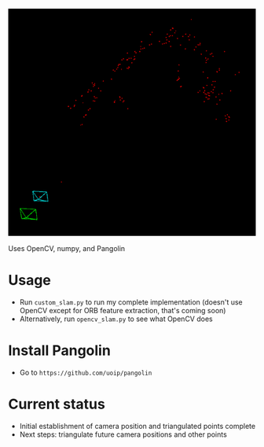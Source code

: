 ![Image showing two cameras and triangulated points](slam.png)

Uses OpenCV, numpy, and Pangolin

Usage
=======
- Run `custom_slam.py` to run my complete implementation (doesn't use OpenCV except for ORB feature extraction, that's coming soon)
- Alternatively, run `opencv_slam.py` to see what OpenCV does

Install Pangolin
=======
- Go to `https://github.com/uoip/pangolin`

Current status
=======
- Initial establishment of camera position and triangulated points complete
- Next steps: triangulate future camera positions and other points
